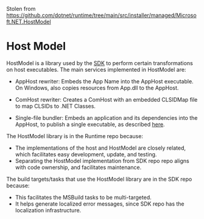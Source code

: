 Stolen from https://github.com/dotnet/runtime/tree/main/src/installer/managed/Microsoft.NET.HostModel 

Host Model
===================================

HostModel is a library used by the [SDK](https://github.com/dotnet/sdk) to perform certain transformations on host executables. The main services implemented in HostModel are:

* AppHost rewriter:  Embeds the App Name into the AppHost executable. On Windows, also copies resources from App.dll to the AppHost.
* ComHost rewriter: Creates a ComHost with an embedded CLSIDMap file to map CLSIDs to .NET Classes.

* Single-file bundler: Embeds an application and its dependencies into the AppHost, to publish a single executable, as described [here](https://github.com/dotnet/designs/blob/master/accepted/2020/single-file/design.md).

The HostModel library is in the Runtime repo because:

* The implementations of the host and HostModel are closely related, which facilitates easy development, update, and testing.
* Separating the HostModel implementation from SDK repo repo aligns with code ownership, and facilitates maintenance.

The build targets/tasks that use the HostModel library are in the SDK repo because:

* This facilitates the MSBuild tasks to be multi-targeted.
* It helps generate localized error messages, since SDK repo has the localization infrastructure.

